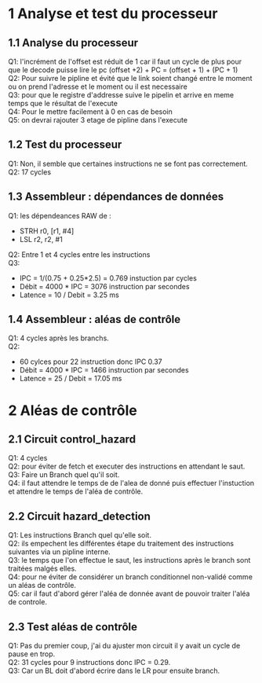 # 1 Analyse et test du processeur
## 1.1  Analyse du processeur  
Q1: l'incrément de l'offset est réduit de 1 car il faut un cycle de plus pour que le decode puisse lire le pc (offset +2) + PC = (offset + 1) + (PC + 1)  
Q2: Pour suivre le pipline et évité que le link soient changé entre le moment ou on prend l'adresse et le moment ou il est necessaire  
Q3: pour que le registre d'addresse suive le pipelin et arrive en meme temps que le résultat de l'execute  
Q4: Pour le mettre facilement à 0 en cas de besoin   
Q5: on devrai rajouter 3 etage de pipline dans l'execute   

## 1.2 Test du processeur  
Q1: Non, il semble que certaines instructions ne se font pas correctement.  
Q2: 17 cycles

## 1.3 Assembleur : dépendances de données  
Q1: les dépendeances RAW de :   
- STRH r0, [r1, #4]    
- LSL r2, r2, #1  

Q2: Entre 1 et 4 cycles  entre les instructions  
Q3:   
- IPC = 1/(0.75 + 0.25*2.5) = 0.769 instuction par cycles
- Débit = 4000 * IPC = 3076 instruction par secondes 
- Latence = 10 / Debit = 3.25 ms  

## 1.4 Assembleur : aléas de contrôle   
Q1: 4 cycles après les branchs.  
Q2:
- 60 cylces pour 22 instruction donc IPC 0.37
- Débit = 4000 * IPC = 1466 instruction par secondes 
- Latence = 25 / Debit = 17.05 ms

# 2 Aléas de contrôle   
## 2.1  Circuit control_hazard  
Q1: 4 cycles   
Q2: pour éviter de fetch et executer des instructions en attendant le saut.   
Q3: Faire un Branch quel qu'il soit.  
Q4: il faut attendre le temps de de l'alea de donné puis effectuer l'instuction et attendre le temps de l'aléa de contrôle.  

## 2.2 Circuit hazard_detection
Q1: Les instructions Branch quel qu'elle soit.  
Q2: ils empechent les différentes étape du traitement des instructions suivantes via un pipline interne.  
Q3: le temps que l'on effectue le saut, les instructions après le branch sont traitées malgés elles.  
Q4: pour ne éviter de considérer un branch conditionnel non-validé comme un aléas de contrôle.  
Q5: car il faut d'abord gérer l'aléa de donnée avant de pouvoir traiter l'aléa de controle.  

## 2.3 Test aléas de contrôle
Q1: Pas du premier coup, j'ai du ajuster mon circuit il y avait un cycle de pause en trop.  
Q2: 31 cycles pour 9 instructions donc IPC = 0.29.  
Q3: Car un BL doit d'abord écrire dans le LR pour ensuite branch.  
